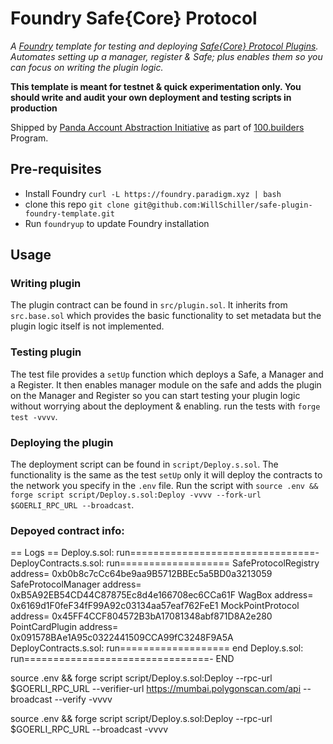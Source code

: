 # Foundry Safe{Core} Protocol 

*A [Foundry](https://getfoundry.sh/) template for testing and deploying [Safe{Core} Protocol Plugins](https://docs.safe.global/safe-core-protocol/plugins). Automates setting up a manager, register & Safe; plus enables them so you can focus on writing the plugin logic.*

**This template is meant for testnet & quick experimentation only. You should write and audit your own deployment and testing scripts in production**

Shipped by [Panda Account Abstraction Initiative](https://github.com/WillSchiller/safe-plugin-foundry-template) as part of [100.builders](https://100.builders/) Program.

## Pre-requisites

* Install Foundry ```curl -L https://foundry.paradigm.xyz | bash```
* clone this repo ```git clone git@github.com:WillSchiller/safe-plugin-foundry-template.git```
* Run ```foundryup``` to update Foundry installation


## Usage

### Writing plugin

The plugin contract can be found in `src/plugin.sol`. It inherits from `src.base.sol` which provides the basic functionality to set metadata but the plugin logic itself is not implemented.

### Testing plugin

The test file provides a `setUp` function which deploys a Safe, a Manager and a Register. It then enables manager module on the safe and adds the plugin on the Manager and Register so you can start testing your plugin logic without worrying about the deployment & enabling. run the tests with ```forge test -vvvv```.

### Deploying the plugin

The deployment script can be found in `script/Deploy.s.sol`. The functionality is the same as the test `setUp` only it will deploy the contracts to the network you specify in the `.env` file. Run the script with ```source .env && forge script script/Deploy.s.sol:Deploy -vvvv --fork-url $GOERLI_RPC_URL --broadcast```.


### Depoyed contract info:


== Logs ==
  Deploy.s.sol: run================================- 
  DeployContracts.s.sol: run===================
  SafeProtocolRegistry address= 0xb0b8c7cCc64be9aa9B5712BBEc5a5BD0a3213059
  SafeProtocolManager address= 0xB5A92EB54CD44C87875Ec8d4e166708ec6CCa61F
  WagBox address= 0x6169d1F0feF34fF99A92c03134aa57eaf762FeE1
  MockPointProtocol address= 0x45FF4CCF804572B3bA17081348abf871D8A2e280
  PointCardPlugin address= 0x091578BAe1A95c0322441509CCA99fC3248F9A5A
  DeployContracts.s.sol: run=================== end
  Deploy.s.sol: run================================- END



source .env && forge script script/Deploy.s.sol:Deploy --rpc-url $GOERLI_RPC_URL  --verifier-url https://mumbai.polygonscan.com/api --broadcast --verify -vvvv

source .env && forge script script/Deploy.s.sol:Deploy --rpc-url $GOERLI_RPC_URL --broadcast -vvvv